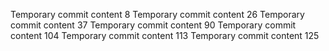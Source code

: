 Temporary commit content 8
Temporary commit content 26
Temporary commit content 37
Temporary commit content 90
Temporary commit content 104
Temporary commit content 113
Temporary commit content 125
